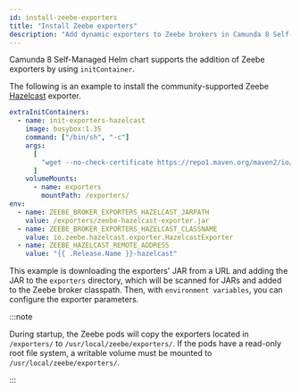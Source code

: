 ```yaml
---
id: install-zeebe-exporters
title: "Install Zeebe exporters"
description: "Add dynamic exporters to Zeebe brokers in Camunda 8 Self-Managed deployment."
---
```


Camunda 8 Self-Managed Helm chart supports the addition of Zeebe exporters by using `initContainer`.

The following is an example to install the community-supported Zeebe [Hazelcast](https://github.com/camunda-community-hub/zeebe-hazelcast-exporter) exporter.

```yaml
extraInitContainers:
  - name: init-exporters-hazelcast
    image: busybox:1.35
    command: ["/bin/sh", "-c"]
    args:
      [
        "wget --no-check-certificate https://repo1.maven.org/maven2/io/zeebe/hazelcast/zeebe-hazelcast-exporter/0.8.0-alpha1/zeebe-hazelcast-exporter-0.8.0-alpha1-jar-with-dependencies.jar -O /exporters/zeebe-hazelcast-exporter.jar; ls -al /exporters",
      ]
    volumeMounts:
      - name: exporters
        mountPath: /exporters/
env:
  - name: ZEEBE_BROKER_EXPORTERS_HAZELCAST_JARPATH
    value: /exporters/zeebe-hazelcast-exporter.jar
  - name: ZEEBE_BROKER_EXPORTERS_HAZELCAST_CLASSNAME
    value: io.zeebe.hazelcast.exporter.HazelcastExporter
  - name: ZEEBE_HAZELCAST_REMOTE_ADDRESS
    value: "{{ .Release.Name }}-hazelcast"
```

This example is downloading the exporters' JAR from a URL and adding the JAR to the `exporters` directory,
which will be scanned for JARs and added to the Zeebe broker classpath. Then, with `environment variables`,
you can configure the exporter parameters.

:::note

During startup, the Zeebe pods will copy the exporters located in `/exporters/` to `/usr/local/zeebe/exporters/`. If the pods have a read-only root file system, a writable volume must be mounted to `/usr/local/zeebe/exporters/`.

:::
